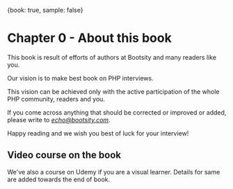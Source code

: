 {book: true, sample: false}

# Chapter 0 - About this book

This book is result of efforts of authors at Bootsity and many readers like you.

Our vision is to make best book on PHP interviews.

This vision can be achieved only with the active participation of the whole PHP community, readers and you.

If you come across anything that should be corrected or improved or added, please write to *echo@bootsity.com*. 

Happy reading and we wish you best of luck for your interview!

## Video course on the book

We've also a course on Udemy if you are a visual learner. Details for same are added towards the end of book.
